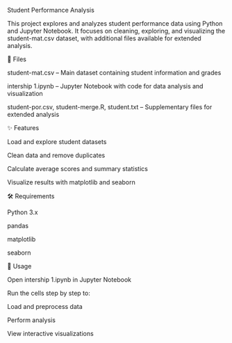 Student Performance Analysis

This project explores and analyzes student performance data using Python and Jupyter Notebook. It focuses on cleaning, exploring, and visualizing the student-mat.csv dataset, with additional files available for extended analysis.

📂 Files

student-mat.csv – Main dataset containing student information and grades

intership 1.ipynb – Jupyter Notebook with code for data analysis and visualization

student-por.csv, student-merge.R, student.txt – Supplementary files for extended analysis

✨ Features

Load and explore student datasets

Clean data and remove duplicates

Calculate average scores and summary statistics

Visualize results with matplotlib and seaborn

🛠 Requirements

Python 3.x

pandas

matplotlib

seaborn

🚀 Usage

Open intership 1.ipynb in Jupyter Notebook

Run the cells step by step to:

Load and preprocess data

Perform analysis

View interactive visualizations
